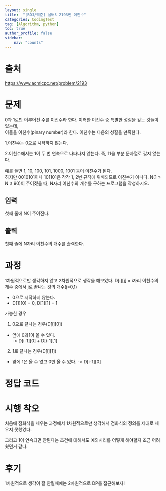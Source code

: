 ```yaml
---
layout: single
title:  "[BOJ/백준] 실버3 2193번 이친수"
categories: CodingTest
tag: [Algorithm, python]
toc: true
author_profile: false
sidebar:
    nav: "counts"
---
```


# 출처
<https://www.acmicpc.net/problem/2193>


# 문제
0과 1로만 이루어진 수를 이진수라 한다. 이러한 이진수 중 특별한 성질을 갖는 것들이 있는데,   
이들을 이친수(pinary number)라 한다. 이친수는 다음의 성질을 만족한다.

1.이친수는 0으로 시작하지 않는다.  

2.이친수에서는 1이 두 번 연속으로 나타나지 않는다. 즉, 11을 부분 문자열로 갖지 않는다.  

예를 들면 1, 10, 100, 101, 1000, 1001 등이 이친수가 된다.   
하지만 0010101이나 101101은 각각 1, 2번 규칙에 위배되므로 이친수가 아니다.
N(1 ≤ N ≤ 90)이 주어졌을 때, N자리 이친수의 개수를 구하는 프로그램을 작성하시오.

## 입력
첫째 줄에 N이 주어진다.


## 출력
첫째 줄에 N자리 이친수의 개수를 출력한다.
  
  
# 과정
1차원적으로만 생각하지 않고 2차원적으로 생각을 해보았다.
D[i][j] = i자리 이친수의 개수 중에서 j로 끝나는 것의 개수(j=0,1)
- 0으로 시작하지 않는다.  
- D[1][0] = 0, D[1][1] = 1  

가능한 경우  

1. 0으로 끝나는 경우(D[i][0])  
- 앞에 0과1이 올 수 있다.   
-> D[i-1][0] + D[i-1][1]  
2. 1로 끝나는 경우(D[i][1])  
- 앞에 1은 올 수 없고 0만 올 수 있다. -> D[i-1][0]  

# 정답 코드
<script src="https://gist.github.com/kghees/d980bc8b4f50d0d9bab1b5e9384b5619.js"></script>  
  
    

# 시행 착오
처음에 점화식을 세우는 과정에서 1차원적으로만 생각해서
점화식의 정의를 제대로 세우지 못했었다.
  
그리고 1이 연속되면 안된다는 조건에 대해서도
예외처리를 어떻게 해야할지 조금 어려웠던거 같다.


# 후기
1차원적으로 생각이 잘 안될때에는 2차원적으로 DP를 접근해보자! 


